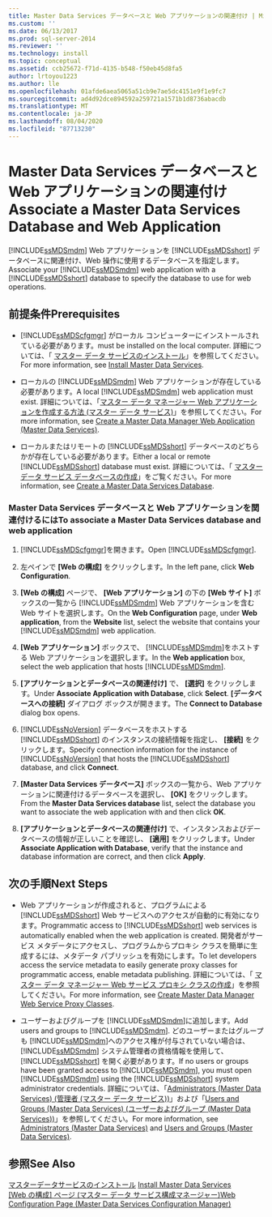 ```yaml
---
title: Master Data Services データベースと Web アプリケーションの関連付け | Microsoft Docs
ms.custom: ''
ms.date: 06/13/2017
ms.prod: sql-server-2014
ms.reviewer: ''
ms.technology: install
ms.topic: conceptual
ms.assetid: ccb25672-f71d-4135-b548-f50eb45d8fa5
author: lrtoyou1223
ms.author: lle
ms.openlocfilehash: 01afde6aea5065a51cb9e7ae5dc4151e9f1e9fc7
ms.sourcegitcommit: ad4d92dce894592a259721a1571b1d8736abacdb
ms.translationtype: MT
ms.contentlocale: ja-JP
ms.lasthandoff: 08/04/2020
ms.locfileid: "87713230"
---
```

# <a name="associate-a-master-data-services-database-and-web-application"></a><span data-ttu-id="6c4f4-102">Master Data Services データベースと Web アプリケーションの関連付け</span><span class="sxs-lookup"><span data-stu-id="6c4f4-102">Associate a Master Data Services Database and Web Application</span></span>
  <span data-ttu-id="6c4f4-103">[!INCLUDE[ssMDSmdm](../../includes/ssmdsmdm-md.md)] Web アプリケーションを [!INCLUDE[ssMDSshort](../../includes/ssmdsshort-md.md)] データベースに関連付け、Web 操作に使用するデータベースを指定します。</span><span class="sxs-lookup"><span data-stu-id="6c4f4-103">Associate your [!INCLUDE[ssMDSmdm](../../includes/ssmdsmdm-md.md)] web application with a [!INCLUDE[ssMDSshort](../../includes/ssmdsshort-md.md)] database to specify the database to use for web operations.</span></span>  
  
## <a name="prerequisites"></a><span data-ttu-id="6c4f4-104">前提条件</span><span class="sxs-lookup"><span data-stu-id="6c4f4-104">Prerequisites</span></span>  
  
-   [!INCLUDE[ssMDScfgmgr](../../includes/ssmdscfgmgr-md.md)] <span data-ttu-id="6c4f4-105">がローカル コンピューターにインストールされている必要があります。</span><span class="sxs-lookup"><span data-stu-id="6c4f4-105">must be installed on the local computer.</span></span> <span data-ttu-id="6c4f4-106">詳細については、「 [マスター データ サービスのインストール](install-master-data-services.md)」を参照してください。</span><span class="sxs-lookup"><span data-stu-id="6c4f4-106">For more information, see [Install Master Data Services](install-master-data-services.md).</span></span>  
  
-   <span data-ttu-id="6c4f4-107">ローカルの [!INCLUDE[ssMDSmdm](../../includes/ssmdsmdm-md.md)] Web アプリケーションが存在している必要があります。</span><span class="sxs-lookup"><span data-stu-id="6c4f4-107">A local [!INCLUDE[ssMDSmdm](../../includes/ssmdsmdm-md.md)] web application must exist.</span></span> <span data-ttu-id="6c4f4-108">詳細については、「[マスター データ マネージャー Web アプリケーションを作成する方法 &#40;マスター データ サービス&#41;](create-a-master-data-manager-web-application-master-data-services.md)」を参照してください。</span><span class="sxs-lookup"><span data-stu-id="6c4f4-108">For more information, see [Create a Master Data Manager Web Application &#40;Master Data Services&#41;](create-a-master-data-manager-web-application-master-data-services.md).</span></span>  
  
-   <span data-ttu-id="6c4f4-109">ローカルまたはリモートの [!INCLUDE[ssMDSshort](../../includes/ssmdsshort-md.md)] データベースのどちらかが存在している必要があります。</span><span class="sxs-lookup"><span data-stu-id="6c4f4-109">Either a local or remote [!INCLUDE[ssMDSshort](../../includes/ssmdsshort-md.md)] database must exist.</span></span> <span data-ttu-id="6c4f4-110">詳細については、「 [マスター データ サービス データベースの作成](create-a-master-data-services-database.md)」をご覧ください。</span><span class="sxs-lookup"><span data-stu-id="6c4f4-110">For more information, see [Create a Master Data Services Database](create-a-master-data-services-database.md).</span></span>  
  
### <a name="to-associate-a-master-data-services-database-and-web-application"></a><span data-ttu-id="6c4f4-111">Master Data Services データベースと Web アプリケーションを関連付けるには</span><span class="sxs-lookup"><span data-stu-id="6c4f4-111">To associate a Master Data Services database and web application</span></span>  
  
1.  <span data-ttu-id="6c4f4-112">[!INCLUDE[ssMDScfgmgr](../../includes/ssmdscfgmgr-md.md)]を開きます。</span><span class="sxs-lookup"><span data-stu-id="6c4f4-112">Open [!INCLUDE[ssMDScfgmgr](../../includes/ssmdscfgmgr-md.md)].</span></span>  
  
2.  <span data-ttu-id="6c4f4-113">左ペインで **[Web の構成]** をクリックします。</span><span class="sxs-lookup"><span data-stu-id="6c4f4-113">In the left pane, click **Web Configuration**.</span></span>  
  
3.  <span data-ttu-id="6c4f4-114">**[Web の構成]** ページで、 **[Web アプリケーション]** の下の **[Web サイト]** ボックスの一覧から [!INCLUDE[ssMDSmdm](../../includes/ssmdsmdm-md.md)] Web アプリケーションを含む Web サイトを選択します。</span><span class="sxs-lookup"><span data-stu-id="6c4f4-114">On the **Web Configuration** page, under **Web application**, from the **Website** list, select the website that contains your [!INCLUDE[ssMDSmdm](../../includes/ssmdsmdm-md.md)] web application.</span></span>  
  
4.  <span data-ttu-id="6c4f4-115">**[Web アプリケーション]** ボックスで、 [!INCLUDE[ssMDSmdm](../../includes/ssmdsmdm-md.md)]をホストする Web アプリケーションを選択します。</span><span class="sxs-lookup"><span data-stu-id="6c4f4-115">In the **Web application** box, select the web application that hosts [!INCLUDE[ssMDSmdm](../../includes/ssmdsmdm-md.md)].</span></span>  
  
5.  <span data-ttu-id="6c4f4-116">**[アプリケーションとデータベースの関連付け]** で、 **[選択]** をクリックします。</span><span class="sxs-lookup"><span data-stu-id="6c4f4-116">Under **Associate Application with Database**, click **Select**.</span></span> <span data-ttu-id="6c4f4-117">**[データベースへの接続]** ダイアログ ボックスが開きます。</span><span class="sxs-lookup"><span data-stu-id="6c4f4-117">The **Connect to Database** dialog box opens.</span></span>  
  
6.  <span data-ttu-id="6c4f4-118">[!INCLUDE[ssNoVersion](../../includes/ssnoversion-md.md)] データベースをホストする [!INCLUDE[ssMDSshort](../../includes/ssmdsshort-md.md)] のインスタンスの接続情報を指定し、 **[接続]** をクリックします。</span><span class="sxs-lookup"><span data-stu-id="6c4f4-118">Specify connection information for the instance of [!INCLUDE[ssNoVersion](../../includes/ssnoversion-md.md)] that hosts the [!INCLUDE[ssMDSshort](../../includes/ssmdsshort-md.md)] database, and click **Connect**.</span></span>  
  
7.  <span data-ttu-id="6c4f4-119">**[Master Data Services データベース]** ボックスの一覧から、Web アプリケーションに関連付けるデータベースを選択し、 **[OK]** をクリックします。</span><span class="sxs-lookup"><span data-stu-id="6c4f4-119">From the **Master Data Services database** list, select the database you want to associate the web application with and then click **OK**.</span></span>  
  
8.  <span data-ttu-id="6c4f4-120">**[アプリケーションとデータベースの関連付け]** で、インスタンスおよびデータベースの情報が正しいことを確認し、 **[適用]** をクリックします。</span><span class="sxs-lookup"><span data-stu-id="6c4f4-120">Under **Associate Application with Database**, verify that the instance and database information are correct, and then click **Apply**.</span></span>  
  
## <a name="next-steps"></a><span data-ttu-id="6c4f4-121">次の手順</span><span class="sxs-lookup"><span data-stu-id="6c4f4-121">Next Steps</span></span>  
  
-   <span data-ttu-id="6c4f4-122">Web アプリケーションが作成されると、プログラムによる [!INCLUDE[ssMDSshort](../../includes/ssmdsshort-md.md)] Web サービスへのアクセスが自動的に有効になります。</span><span class="sxs-lookup"><span data-stu-id="6c4f4-122">Programmatic access to [!INCLUDE[ssMDSshort](../../includes/ssmdsshort-md.md)] web services is automatically enabled when the web application is created.</span></span> <span data-ttu-id="6c4f4-123">開発者がサービス メタデータにアクセスし、プログラムからプロキシ クラスを簡単に生成するには、メタデータ パブリッシュを有効にします。</span><span class="sxs-lookup"><span data-stu-id="6c4f4-123">To let developers access the service metadata to easily generate proxy classes for programmatic access, enable metadata publishing.</span></span> <span data-ttu-id="6c4f4-124">詳細については、「 [マスター データ マネージャー Web サービス プロキシ クラスの作成](../develop/create-master-data-manager-web-service-proxy-classes.md)」を参照してください。</span><span class="sxs-lookup"><span data-stu-id="6c4f4-124">For more information, see [Create Master Data Manager Web Service Proxy Classes](../develop/create-master-data-manager-web-service-proxy-classes.md).</span></span>  
  
-   <span data-ttu-id="6c4f4-125">ユーザーおよびグループを [!INCLUDE[ssMDSmdm](../../includes/ssmdsmdm-md.md)]に追加します。</span><span class="sxs-lookup"><span data-stu-id="6c4f4-125">Add users and groups to [!INCLUDE[ssMDSmdm](../../includes/ssmdsmdm-md.md)].</span></span> <span data-ttu-id="6c4f4-126">どのユーザーまたはグループも [!INCLUDE[ssMDSmdm](../../includes/ssmdsmdm-md.md)]へのアクセス権が付与されていない場合は、 [!INCLUDE[ssMDSmdm](../../includes/ssmdsmdm-md.md)] システム管理者の資格情報を使用して、 [!INCLUDE[ssMDSshort](../../includes/ssmdsshort-md.md)] を開く必要があります。</span><span class="sxs-lookup"><span data-stu-id="6c4f4-126">If no users or groups have been granted access to [!INCLUDE[ssMDSmdm](../../includes/ssmdsmdm-md.md)], you must open [!INCLUDE[ssMDSmdm](../../includes/ssmdsmdm-md.md)] using the [!INCLUDE[ssMDSshort](../../includes/ssmdsshort-md.md)] system administrator credentials.</span></span> <span data-ttu-id="6c4f4-127">詳細については、「[Administrators &#40;Master Data Services&#41; (管理者 &#40;マスター データ サービス&#41;)](../administrators-master-data-services.md)」および「[Users and Groups &#40;Master Data Services&#41; (ユーザーおよびグループ &#40;Master Data Services&#41;)](../users-and-groups-master-data-services.md)」を参照してください。</span><span class="sxs-lookup"><span data-stu-id="6c4f4-127">For more information, see [Administrators &#40;Master Data Services&#41;](../administrators-master-data-services.md) and [Users and Groups &#40;Master Data Services&#41;](../users-and-groups-master-data-services.md).</span></span>  
  
## <a name="see-also"></a><span data-ttu-id="6c4f4-128">参照</span><span class="sxs-lookup"><span data-stu-id="6c4f4-128">See Also</span></span>  
 <span data-ttu-id="6c4f4-129">[マスターデータサービスのインストール](install-master-data-services.md) </span><span class="sxs-lookup"><span data-stu-id="6c4f4-129">[Install Master Data Services](install-master-data-services.md) </span></span>  
 <span data-ttu-id="6c4f4-130">[[Web の構成] ページ &#40;マスター データ サービス構成マネージャー&#41;](../web-configuration-page-master-data-services-configuration-manager.md)</span><span class="sxs-lookup"><span data-stu-id="6c4f4-130">[Web Configuration Page &#40;Master Data Services Configuration Manager&#41;](../web-configuration-page-master-data-services-configuration-manager.md)</span></span>  
  
  
